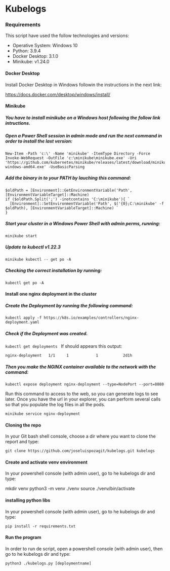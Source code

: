 
# Kubelogs

### Requirements
This script have used the follow technologies and versions:

- Operative System: Windows 10
- Python: 3.9.4 
- Docker Desktop: 3.1.0
- Minikube: v1.24.0

#### Docker Desktop 

Install Docker Desktop in Windows followin the instructions in the next link:

https://docs.docker.com/desktop/windows/install/

####  Minikube

##### You have to install minikube on a Windows host following the follow  link intructions.

##### Open a Power Shell session in admin mode and run the next command in order to install the last version:

    New-Item -Path 'c:\' -Name 'minikube' -ItemType Directory -Force
    Invoke-WebRequest -OutFile 'c:\minikube\minikube.exe' -Uri 'https://github.com/kubernetes/minikube/releases/latest/download/minikube-windows-amd64.exe' -UseBasicParsing

##### Add the binary in to your PATH by lauching this command:

    $oldPath = [Environment]::GetEnvironmentVariable('Path', [EnvironmentVariableTarget]::Machine)
    if ($oldPath.Split(';') -inotcontains 'C:\minikube'){ `
      [Environment]::SetEnvironmentVariable('Path', $('{0};C:\minikube' -f $oldPath), [EnvironmentVariableTarget]::Machine) `
    }

##### Start your cluster in a Windows Power Shell **with admin perms**, running:
`minikube start`

##### Update to kubectl v1.22.3
`minikube kubectl -- get po -A`

##### Checking the correct installation by running:
`kubectl get po -A`

#### Install one nginx deployment in the cluster 


##### Create the Deployment by running the following command:

`kubectl apply -f https://k8s.io/examples/controllers/nginx-deployment.yaml`

##### Check if the Deployment was created.

`kubectl get deployments
`
If should appears this output:

`nginx-deployment   1/1     1            1           2d1h
`
##### Then you  make the NGINX container available to the network with the command:

`kubectl expose deployment nginx-deployment --type=NodePort --port=8080`

Run this command to access to the web, so you can generate logs to see later. Once you have the url in your explorer, you can perform several calls so that you populate the log files in all the pods.

`minikube service nginx-deployment`

#### Cloning the repo

In your Git bash shell console, choose a dir where you want to clone the report and type:

`git clone https://github.com/joseluispozagit/kubelogs.git kubelogs`

####  Create and activate venv environment

In your powershell console (with admin user), go to he kubelogs dir and  type:

mkdir venv
python3 -m venv ./venv
source ./venv/bin/activate

####  installing python libs

In your powershell console (with admin user), go to he kubelogs dir and  type:

`pip install -r requirements.txt`

####  Run the program

In order to run de script, open  a powershell console (with admin user), then go to he kubelogs dir and  type:

`python3 ./kubelogs.py [deploymentname]`
